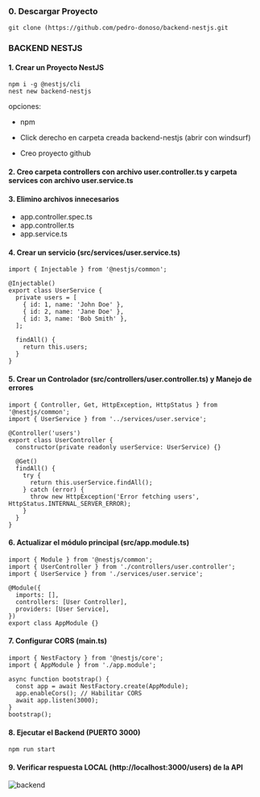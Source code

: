 ### 0. Descargar Proyecto

```
git clone (https://github.com/pedro-donoso/backend-nestjs.git
```

### BACKEND NESTJS

#### 1. Crear un Proyecto NestJS

```
npm i -g @nestjs/cli
nest new backend-nestjs
```

opciones:
* npm

* Click derecho en carpeta creada backend-nestjs (abrir con windsurf)

* Creo proyecto github

#### 2. Creo carpeta controllers con archivo user.controller.ts y carpeta services con archivo user.service.ts

#### 3. Elimino archivos innecesarios

* app.controller.spec.ts
* app.controller.ts
* app.service.ts

#### 4. Crear un servicio (src/services/user.service.ts)

```
import { Injectable } from '@nestjs/common';

@Injectable()
export class UserService {
  private users = [
    { id: 1, name: 'John Doe' },
    { id: 2, name: 'Jane Doe' },
    { id: 3, name: 'Bob Smith' },
  ];

  findAll() {
    return this.users;
  }
}
```

#### 5. Crear un Controlador (src/controllers/user.controller.ts) y Manejo de errores

```
import { Controller, Get, HttpException, HttpStatus } from '@nestjs/common';
import { UserService } from '../services/user.service';

@Controller('users')
export class UserController {
  constructor(private readonly userService: UserService) {}

  @Get()
  findAll() {
    try {
      return this.userService.findAll();
    } catch (error) {
      throw new HttpException('Error fetching users', HttpStatus.INTERNAL_SERVER_ERROR);
    }
  }
}
```

#### 6. Actualizar el módulo principal (src/app.module.ts)

```
import { Module } from '@nestjs/common';
import { UserController } from './controllers/user.controller';
import { UserService } from './services/user.service';

@Module({
  imports: [],
  controllers: [User Controller],
  providers: [User Service],
})
export class AppModule {}
```

#### 7. Configurar CORS (main.ts)

```
import { NestFactory } from '@nestjs/core';
import { AppModule } from './app.module';

async function bootstrap() {
  const app = await NestFactory.create(AppModule);
  app.enableCors(); // Habilitar CORS
  await app.listen(3000);
}
bootstrap();
```

#### 8. Ejecutar el Backend (PUERTO 3000)

```
npm run start
```

#### 9. Verificar respuesta LOCAL (http://localhost:3000/users) de la API

![backend](https://github.com/user-attachments/assets/a46a73a9-5a72-4d41-aed4-29dc53f4544c)






